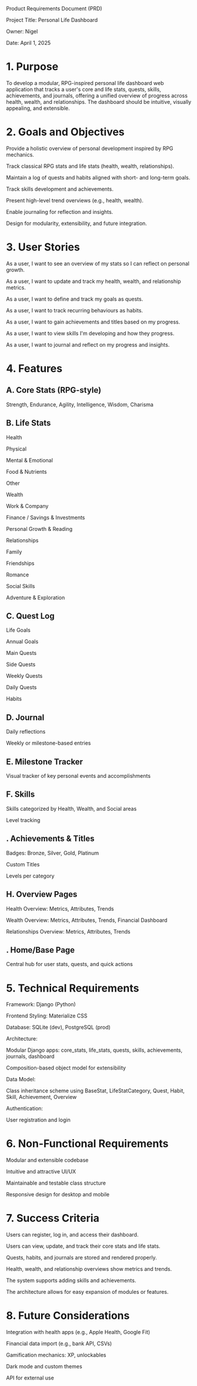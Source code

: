 Product Requirements Document (PRD)

Project Title: Personal Life Dashboard

Owner: Nigel

Date: April 1, 2025

# 1. Purpose

To develop a modular, RPG-inspired personal life dashboard web application that tracks a user's core and life stats, quests, skills, achievements, and journals, offering a unified overview of progress across health, wealth, and relationships. The dashboard should be intuitive, visually appealing, and extensible.

# 2. Goals and Objectives

Provide a holistic overview of personal development inspired by RPG mechanics.

Track classical RPG stats and life stats (health, wealth, relationships).

Maintain a log of quests and habits aligned with short- and long-term goals.

Track skills development and achievements.

Present high-level trend overviews (e.g., health, wealth).

Enable journaling for reflection and insights.

Design for modularity, extensibility, and future integration.

# 3. User Stories

As a user, I want to see an overview of my stats so I can reflect on personal growth.

As a user, I want to update and track my health, wealth, and relationship metrics.

As a user, I want to define and track my goals as quests.

As a user, I want to track recurring behaviours as habits.

As a user, I want to gain achievements and titles based on my progress.

As a user, I want to view skills I'm developing and how they progress.

As a user, I want to journal and reflect on my progress and insights.

# 4. Features

## A. Core Stats (RPG-style)

Strength, Endurance, Agility, Intelligence, Wisdom, Charisma

## B. Life Stats

Health

Physical

Mental & Emotional

Food & Nutrients

Other

Wealth

Work & Company

Finance / Savings & Investments

Personal Growth & Reading

Relationships

Family

Friendships

Romance

Social Skills

Adventure & Exploration

## C. Quest Log

Life Goals

Annual Goals

Main Quests

Side Quests

Weekly Quests

Daily Quests

Habits

## D. Journal

Daily reflections

Weekly or milestone-based entries

## E. Milestone Tracker

Visual tracker of key personal events and accomplishments

## F. Skills

Skills categorized by Health, Wealth, and Social areas

Level tracking

## . Achievements & Titles

Badges: Bronze, Silver, Gold, Platinum

Custom Titles

Levels per category

## H. Overview Pages

Health Overview: Metrics, Attributes, Trends

Wealth Overview: Metrics, Attributes, Trends, Financial Dashboard

Relationships Overview: Metrics, Attributes, Trends

## . Home/Base Page

Central hub for user stats, quests, and quick actions

# 5. Technical Requirements

Framework: Django (Python)

Frontend Styling: Materialize CSS

Database: SQLite (dev), PostgreSQL (prod)

Architecture:

Modular Django apps: core_stats, life_stats, quests, skills, achievements, journals, dashboard

Composition-based object model for extensibility

Data Model:

Class inheritance scheme using BaseStat, LifeStatCategory, Quest, Habit, Skill, Achievement, Overview

Authentication:

User registration and login

# 6. Non-Functional Requirements

Modular and extensible codebase

Intuitive and attractive UI/UX

Maintainable and testable class structure

Responsive design for desktop and mobile

# 7. Success Criteria

Users can register, log in, and access their dashboard.

Users can view, update, and track their core stats and life stats.

Quests, habits, and journals are stored and rendered properly.

Health, wealth, and relationship overviews show metrics and trends.

The system supports adding skills and achievements.

The architecture allows for easy expansion of modules or features.

# 8. Future Considerations

Integration with health apps (e.g., Apple Health, Google Fit)

Financial data import (e.g., bank API, CSVs)

Gamification mechanics: XP, unlockables

Dark mode and custom themes

API for external use
